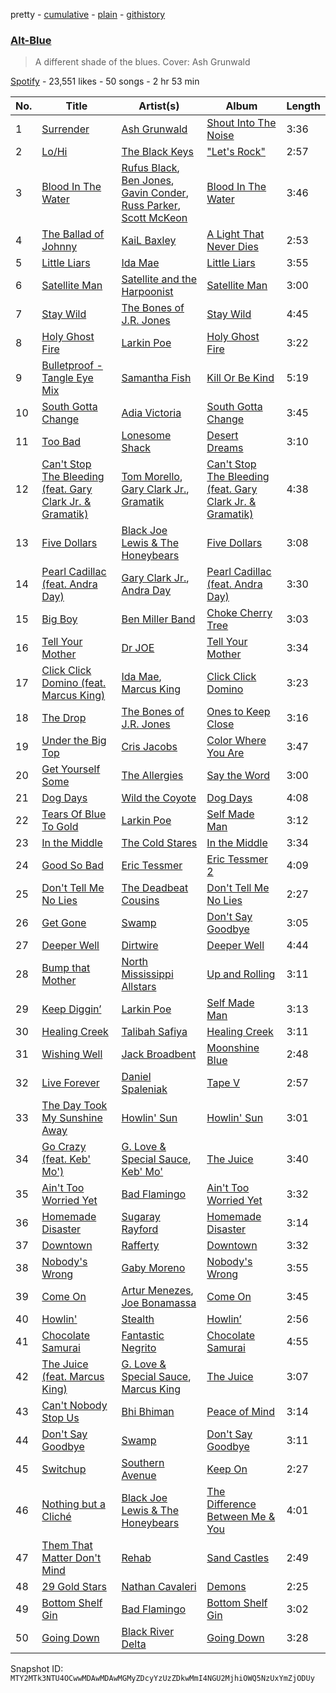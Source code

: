 pretty - [cumulative](/playlists/cumulative/37i9dQZF1DXd9H435blNqg.md) - [plain](/playlists/plain/37i9dQZF1DXd9H435blNqg) - [githistory](https://github.githistory.xyz/mackorone/spotify-playlist-archive/blob/main/playlists/plain/37i9dQZF1DXd9H435blNqg)

### [Alt\-Blue](https://open.spotify.com/playlist/37i9dQZF1DXd9H435blNqg)

> A different shade of the blues\. Cover: Ash Grunwald

[Spotify](https://open.spotify.com/user/spotify) - 23,551 likes - 50 songs - 2 hr 53 min

| No. | Title | Artist(s) | Album | Length |
|---|---|---|---|---|
| 1 | [Surrender](https://open.spotify.com/track/6RyLEghWsRDVcDuRxDg2FN) | [Ash Grunwald](https://open.spotify.com/artist/04HjibunL2jGRLEqVEMfZY) | [Shout Into The Noise](https://open.spotify.com/album/3xyQGSWqRqQGOe3tvz2t8t) | 3:36 |
| 2 | [Lo/Hi](https://open.spotify.com/track/25YlltWXRb9k7KbrEBRuhJ) | [The Black Keys](https://open.spotify.com/artist/7mnBLXK823vNxN3UWB7Gfz) | ["Let's Rock"](https://open.spotify.com/album/0aA9rYw8PEv9G7tVIJ9dKg) | 2:57 |
| 3 | [Blood In The Water](https://open.spotify.com/track/1Rjo59fEVsnBdahY0ULQNd) | [Rufus Black](https://open.spotify.com/artist/49Vne8CJANvjP9t0cvoQ14), [Ben Jones](https://open.spotify.com/artist/0PdvRfCSVYAZ1sPdIyepNC), [Gavin Conder](https://open.spotify.com/artist/6GWDbdcSJn1PByFJyxuSDb), [Russ Parker](https://open.spotify.com/artist/73MneyMGWkvOiPeDvldHoe), [Scott McKeon](https://open.spotify.com/artist/1sfTHUBg3CWHk2cU3Mle9S) | [Blood In The Water](https://open.spotify.com/album/09rxHR1agURAUCivjjFQBB) | 3:46 |
| 4 | [The Ballad of Johnny](https://open.spotify.com/track/2A32JdgX32o5yUloJMq4Q3) | [KaiL Baxley](https://open.spotify.com/artist/3fV14PAU0MWFaj0Kt8MDWx) | [A Light That Never Dies](https://open.spotify.com/album/7LH0Sg7HCq6DRKwjloezQ1) | 2:53 |
| 5 | [Little Liars](https://open.spotify.com/track/4cHO8Z1MKY5mqKAciwVzlT) | [Ida Mae](https://open.spotify.com/artist/3AhsxbcW6Bscf7xIPK02YK) | [Little Liars](https://open.spotify.com/album/2lySeBntwop5obrKfYEXl6) | 3:55 |
| 6 | [Satellite Man](https://open.spotify.com/track/57vNFNbilns66ZcLkM47Th) | [Satellite and the Harpoonist](https://open.spotify.com/artist/5RS142sMxPVrkhPl7CAGyG) | [Satellite Man](https://open.spotify.com/album/7eyTLA21q56FZbknxquBOO) | 3:00 |
| 7 | [Stay Wild](https://open.spotify.com/track/1fMrYWrnxIQcaO6suYfrVR) | [The Bones of J.R\. Jones](https://open.spotify.com/artist/7sMcWECQxLm7EoKdRlSCAn) | [Stay Wild](https://open.spotify.com/album/2EvSeHfsL1ZgP2U7CTmBRF) | 4:45 |
| 8 | [Holy Ghost Fire](https://open.spotify.com/track/3VuJi1qJ2gcL7XHjEJZuga) | [Larkin Poe](https://open.spotify.com/artist/7d10VF1J4LqW7vrpPOngzm) | [Holy Ghost Fire](https://open.spotify.com/album/4VBgT5PAWX8PmnDSvqbdht) | 3:22 |
| 9 | [Bulletproof \- Tangle Eye Mix](https://open.spotify.com/track/6iy2u83vc4L95HS3JYxSQs) | [Samantha Fish](https://open.spotify.com/artist/5HsS48kuvghKcNpwOaAvB5) | [Kill Or Be Kind](https://open.spotify.com/album/0Z917mMSP3EHtJicbhSAhA) | 5:19 |
| 10 | [South Gotta Change](https://open.spotify.com/track/4hDxqXmufOdDFlqnUqcamD) | [Adia Victoria](https://open.spotify.com/artist/1HKGjRPwI0gaFyv4aSWPPl) | [South Gotta Change](https://open.spotify.com/album/2fqnpucDvUPFqFTTn3MTiQ) | 3:45 |
| 11 | [Too Bad](https://open.spotify.com/track/0UxhRgcEhJdGkuLRKXbdHN) | [Lonesome Shack](https://open.spotify.com/artist/72lMhHXgtmKeNQbfT5QLq3) | [Desert Dreams](https://open.spotify.com/album/71OHum7ucyhzFO7QnLiEhj) | 3:10 |
| 12 | [Can't Stop The Bleeding \(feat\. Gary Clark Jr\. & Gramatik\)](https://open.spotify.com/track/79DQcqdOuzHH5g0fI8KShf) | [Tom Morello](https://open.spotify.com/artist/74NBPbyyftqJ4SpDZ4c1Ed), [Gary Clark Jr.](https://open.spotify.com/artist/01aC2ikO4Xgb2LUpf9JfKp), [Gramatik](https://open.spotify.com/artist/179BpmLkQCRIoU68Co80f5) | [Can't Stop The Bleeding \(feat\. Gary Clark Jr\. & Gramatik\)](https://open.spotify.com/album/4G0HVKhUTFI2sqM4CZdN2B) | 4:38 |
| 13 | [Five Dollars](https://open.spotify.com/track/4m0zS8ogujtTiLcAwCmHFT) | [Black Joe Lewis & The Honeybears](https://open.spotify.com/artist/6kbzJ40luXJ5IKnSpWr7SD) | [Five Dollars](https://open.spotify.com/album/6qjPSLr8oJHocV9Mt6Ax0m) | 3:08 |
| 14 | [Pearl Cadillac \(feat\. Andra Day\)](https://open.spotify.com/track/5fcisGWiGPqr3hkPy0h1mr) | [Gary Clark Jr.](https://open.spotify.com/artist/01aC2ikO4Xgb2LUpf9JfKp), [Andra Day](https://open.spotify.com/artist/1c4rxrxy8eDLvMVL1DTiBe) | [Pearl Cadillac \(feat\. Andra Day\)](https://open.spotify.com/album/5uVl49FsC9vFHCxNT2zoiJ) | 3:30 |
| 15 | [Big Boy](https://open.spotify.com/track/3n8HMjq9XEllt8kyD1JGBy) | [Ben Miller Band](https://open.spotify.com/artist/692LYMl7s0bV6X3iduX5rG) | [Choke Cherry Tree](https://open.spotify.com/album/2H6mfUMvRacDoPtgbcbqkR) | 3:03 |
| 16 | [Tell Your Mother](https://open.spotify.com/track/4NrOX0curF1iOa5SUPdN6m) | [Dr JOE](https://open.spotify.com/artist/2hQXLKSqrDLgj3r6LtUU0Y) | [Tell Your Mother](https://open.spotify.com/album/0KyLimkIfVmiJOFGZQ1VWu) | 3:34 |
| 17 | [Click Click Domino \(feat\. Marcus King\)](https://open.spotify.com/track/4CYl5j3ugKHnfuzilmMxge) | [Ida Mae](https://open.spotify.com/artist/3AhsxbcW6Bscf7xIPK02YK), [Marcus King](https://open.spotify.com/artist/0FeWKiZSwBRdGzqeCdlH1a) | [Click Click Domino](https://open.spotify.com/album/4jZkftndOfxPCNaUyeUQfq) | 3:23 |
| 18 | [The Drop](https://open.spotify.com/track/4QDU4Wr9Jp0CRV2SaslhGv) | [The Bones of J.R\. Jones](https://open.spotify.com/artist/7sMcWECQxLm7EoKdRlSCAn) | [Ones to Keep Close](https://open.spotify.com/album/7v3pyxWeamgw2yhPj40CB0) | 3:16 |
| 19 | [Under the Big Top](https://open.spotify.com/track/2RPRG4CSmUEKw16kdTNivn) | [Cris Jacobs](https://open.spotify.com/artist/1WAu5oR3vtpCZCbGvhrevc) | [Color Where You Are](https://open.spotify.com/album/1KDIWuNEljTyLIgeMYq0rM) | 3:47 |
| 20 | [Get Yourself Some](https://open.spotify.com/track/6UWo6O18TobSRAxVwYI10L) | [The Allergies](https://open.spotify.com/artist/2v2cdjqYIpT8ZBpflNTttY) | [Say the Word](https://open.spotify.com/album/00aLz8ns1aftpDB3dQFCOb) | 3:00 |
| 21 | [Dog Days](https://open.spotify.com/track/03fOkmHmQKR06GvdM2AxW5) | [Wild the Coyote](https://open.spotify.com/artist/7f4RLg2IaSnNgIjKG5TvxB) | [Dog Days](https://open.spotify.com/album/3rpWxFW2hDLikbkShc3fKY) | 4:08 |
| 22 | [Tears Of Blue To Gold](https://open.spotify.com/track/1Pcj2cc5mMvIUfZ7HgfHaD) | [Larkin Poe](https://open.spotify.com/artist/7d10VF1J4LqW7vrpPOngzm) | [Self Made Man](https://open.spotify.com/album/4jwVtyG5s22UpGqKOZishP) | 3:12 |
| 23 | [In the Middle](https://open.spotify.com/track/2QSeOYAeexi7ZxVqlEFGE8) | [The Cold Stares](https://open.spotify.com/artist/0hLLs7dOw0Z1XBFFrLSDln) | [In the Middle](https://open.spotify.com/album/1fUWSMrv1jZ7AxOsslJhQX) | 3:34 |
| 24 | [Good So Bad](https://open.spotify.com/track/5xDXfTxwPm7Zecypbub0Gs) | [Eric Tessmer](https://open.spotify.com/artist/6iX9NroXEFPMatQ24ghK7C) | [Eric Tessmer 2](https://open.spotify.com/album/6P3z7MA4EFR2nC3JLBtesD) | 4:09 |
| 25 | [Don't Tell Me No Lies](https://open.spotify.com/track/7dpiJiCnguTuTjcKORxfpt) | [The Deadbeat Cousins](https://open.spotify.com/artist/1NLpUEmI57tHPTH9GSDA40) | [Don't Tell Me No Lies](https://open.spotify.com/album/1rQb95a3OAbZ0fNlm0nFn5) | 2:27 |
| 26 | [Get Gone](https://open.spotify.com/track/6U4XpiZrqaYTVmKKfens2L) | [Swamp](https://open.spotify.com/artist/3JnCy7tffnn9EBDGk8ytQS) | [Don't Say Goodbye](https://open.spotify.com/album/4D1EqPba5ZOyIbYkaWqZR2) | 3:05 |
| 27 | [Deeper Well](https://open.spotify.com/track/0hAnedWjp1nrPXn4yyqp4u) | [Dirtwire](https://open.spotify.com/artist/0hc2qwaU2xy7LUd0FRjcHK) | [Deeper Well](https://open.spotify.com/album/6NxV2YhPxDRC4BQ55luKzQ) | 4:44 |
| 28 | [Bump that Mother](https://open.spotify.com/track/5UOyPqtOZwwwGIyp375MyE) | [North Mississippi Allstars](https://open.spotify.com/artist/714osTgzZrkyf3SGjggpfY) | [Up and Rolling](https://open.spotify.com/album/5jEiXH4G09AiHqBkEm2ZMM) | 3:11 |
| 29 | [Keep Diggin’](https://open.spotify.com/track/2wD0XO7uJWtwdp7p3U1YwI) | [Larkin Poe](https://open.spotify.com/artist/7d10VF1J4LqW7vrpPOngzm) | [Self Made Man](https://open.spotify.com/album/4jwVtyG5s22UpGqKOZishP) | 3:13 |
| 30 | [Healing Creek](https://open.spotify.com/track/4AsrwPkPDdpzjjdr2SDykN) | [Talibah Safiya](https://open.spotify.com/artist/1E0Fc2u5OrryrpF8JH8srS) | [Healing Creek](https://open.spotify.com/album/7dF7ZkpIBrkCMDqFEIEzh6) | 3:11 |
| 31 | [Wishing Well](https://open.spotify.com/track/5pzZNwKYPFrI9UidaDcH9J) | [Jack Broadbent](https://open.spotify.com/artist/2yk5jg6yi5fV6xmUZoBPHU) | [Moonshine Blue](https://open.spotify.com/album/4w7N0SsMduNWCXAIVUONWw) | 2:48 |
| 32 | [Live Forever](https://open.spotify.com/track/3mD05E4WmEnVCC8bQgpQEd) | [Daniel Spaleniak](https://open.spotify.com/artist/2OnWZezIAII3VLBCxG5gQs) | [Tape V](https://open.spotify.com/album/24t3OdqKwiz0ePiBCBsScw) | 2:57 |
| 33 | [The Day Took My Sunshine Away](https://open.spotify.com/track/5ZAhCwTNmmcQTFB6GX1DCR) | [Howlin' Sun](https://open.spotify.com/artist/4BH1zbJ2HjPh8g3yrUEcTw) | [Howlin' Sun](https://open.spotify.com/album/2lWyPYPhVuPEd0fOTRHUwS) | 3:01 |
| 34 | [Go Crazy \(feat\. Keb' Mo'\)](https://open.spotify.com/track/7G6oI8xoGa62LGvE2xjtfP) | [G\. Love & Special Sauce](https://open.spotify.com/artist/74fkl73HDlCXw0l6cemB89), [Keb' Mo'](https://open.spotify.com/artist/6iDaoPZVgxrTkndDCisX8F) | [The Juice](https://open.spotify.com/album/66glD8iZgTv1vKXZRGQWXL) | 3:40 |
| 35 | [Ain't Too Worried Yet](https://open.spotify.com/track/0jf5lyDBbgIU7kt5ULc1ZF) | [Bad Flamingo](https://open.spotify.com/artist/3Ht7Wd1qVgmFyW63bl5eKE) | [Ain't Too Worried Yet](https://open.spotify.com/album/3ifmjG8tSe2MtZzFpmUKg4) | 3:32 |
| 36 | [Homemade Disaster](https://open.spotify.com/track/77jnDAj554H9X82zqhOXYz) | [Sugaray Rayford](https://open.spotify.com/artist/4dctcbWDGbSj1Nn29CV4g3) | [Homemade Disaster](https://open.spotify.com/album/07aWecL4qu105qqgmTbvA1) | 3:14 |
| 37 | [Downtown](https://open.spotify.com/track/71dt9Epn88df9wWWdGDqJM) | [Rafferty](https://open.spotify.com/artist/37Kwz8lKQipujhPpz9Q5cQ) | [Downtown](https://open.spotify.com/album/5nqIOgayufE70Iy6i3jke5) | 3:32 |
| 38 | [Nobody's Wrong](https://open.spotify.com/track/5OPwCl6o8mJUOAti1sz1Ac) | [Gaby Moreno](https://open.spotify.com/artist/0K9pSmFx0kWESA9jqx8aCW) | [Nobody's Wrong](https://open.spotify.com/album/2nQsviBF5EfSr3V5zGjjTp) | 3:55 |
| 39 | [Come On](https://open.spotify.com/track/7m1a5EhEx1qA4fWSqRLvaO) | [Artur Menezes](https://open.spotify.com/artist/0NxpILfCjl6UcOxMMMp8fo), [Joe Bonamassa](https://open.spotify.com/artist/2SNzxY1OsSCHBLVi77mpPQ) | [Come On](https://open.spotify.com/album/5UItOyIYBjcLlCESGf9fDX) | 3:45 |
| 40 | [Howlin'](https://open.spotify.com/track/19nbRiVVV1nsBlpUmP1Hzp) | [Stealth](https://open.spotify.com/artist/6f3R3mqKR3kHp1KBNMUn80) | [Howlin’](https://open.spotify.com/album/7brvYKnu3a0WFQe1F2cPgd) | 2:56 |
| 41 | [Chocolate Samurai](https://open.spotify.com/track/4UtHodK1fk12jrvPi2pCcP) | [Fantastic Negrito](https://open.spotify.com/artist/5QXLMdpKeByOo5ypH9gT13) | [Chocolate Samurai](https://open.spotify.com/album/0iAF0Ac7k0qAZ5AkugkgBX) | 4:55 |
| 42 | [The Juice \(feat\. Marcus King\)](https://open.spotify.com/track/3NQ0Q9VSHzSwwlzFBey6QY) | [G\. Love & Special Sauce](https://open.spotify.com/artist/74fkl73HDlCXw0l6cemB89), [Marcus King](https://open.spotify.com/artist/0FeWKiZSwBRdGzqeCdlH1a) | [The Juice](https://open.spotify.com/album/66glD8iZgTv1vKXZRGQWXL) | 3:07 |
| 43 | [Can't Nobody Stop Us](https://open.spotify.com/track/3vYpSRPpjAa6meFbsFyCv1) | [Bhi Bhiman](https://open.spotify.com/artist/6OukdlNSOR1SoGNF7v0d2C) | [Peace of Mind](https://open.spotify.com/album/1zVOWqWdzJILGp06SBmTel) | 3:14 |
| 44 | [Don't Say Goodbye](https://open.spotify.com/track/3vOtFfShTAHO2OMvv7GUxE) | [Swamp](https://open.spotify.com/artist/3JnCy7tffnn9EBDGk8ytQS) | [Don't Say Goodbye](https://open.spotify.com/album/4D1EqPba5ZOyIbYkaWqZR2) | 3:11 |
| 45 | [Switchup](https://open.spotify.com/track/4Pt6kY4Q9wxiFj9QJspC1g) | [Southern Avenue](https://open.spotify.com/artist/4HfoncnCuBS7D4xU4VDosQ) | [Keep On](https://open.spotify.com/album/50CK5WZHyOwMeZHVYGCDIJ) | 2:27 |
| 46 | [Nothing but a Cliché](https://open.spotify.com/track/7a19ONgUWreV4yZykAy7Ub) | [Black Joe Lewis & The Honeybears](https://open.spotify.com/artist/6kbzJ40luXJ5IKnSpWr7SD) | [The Difference Between Me & You](https://open.spotify.com/album/39vMDQxjFx7HO1O4YdPv5G) | 4:01 |
| 47 | [Them That Matter Don't Mind](https://open.spotify.com/track/078Ubk0ej7JTAph4R6NZbJ) | [Rehab](https://open.spotify.com/artist/1qh1aHXy7LRcb7eyriuJTS) | [Sand Castles](https://open.spotify.com/album/2jxO3hbH29uTJiGWx7BOpr) | 2:49 |
| 48 | [29 Gold Stars](https://open.spotify.com/track/054GuU4u3vY4b5bkU8K9eH) | [Nathan Cavaleri](https://open.spotify.com/artist/0QEsixUqDOVf5JW1moKgdY) | [Demons](https://open.spotify.com/album/6QxlINdqOdpp8FfWJrnzOj) | 2:25 |
| 49 | [Bottom Shelf Gin](https://open.spotify.com/track/2d4h1uZMKMe58QlIxlmrPH) | [Bad Flamingo](https://open.spotify.com/artist/3Ht7Wd1qVgmFyW63bl5eKE) | [Bottom Shelf Gin](https://open.spotify.com/album/6ItheSwVdlIhOZhXsvjDdC) | 3:02 |
| 50 | [Going Down](https://open.spotify.com/track/0g2SE4JV2rn8rEzNcwaTgk) | [Black River Delta](https://open.spotify.com/artist/6wuLyOna5Zjh2OYb0ZtLey) | [Going Down](https://open.spotify.com/album/3Gvjf4FDSIqcBScnLI2Kw5) | 3:28 |

Snapshot ID: `MTY2MTk3NTU4OCwwMDAwMDAwMGMyZDcyYzUzZDkwMmI4NGU2MjhiOWQ5NzUxYmZjODUy`
